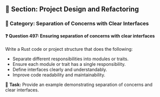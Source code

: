 ## 📘 Section: Project Design and Refactoring  
### 🔹 Category: Separation of Concerns with Clear Interfaces  
#### ❓ Question 497: Ensuring separation of concerns with clear interfaces

Write a Rust code or project structure that does the following:

- Separate different responsibilities into modules or traits.
- Ensure each module or trait has a single responsibility.
- Define interfaces clearly and understandably.
- Improve code readability and maintainability.

🔧 **Task:** Provide an example demonstrating separation of concerns and clear interfaces.
